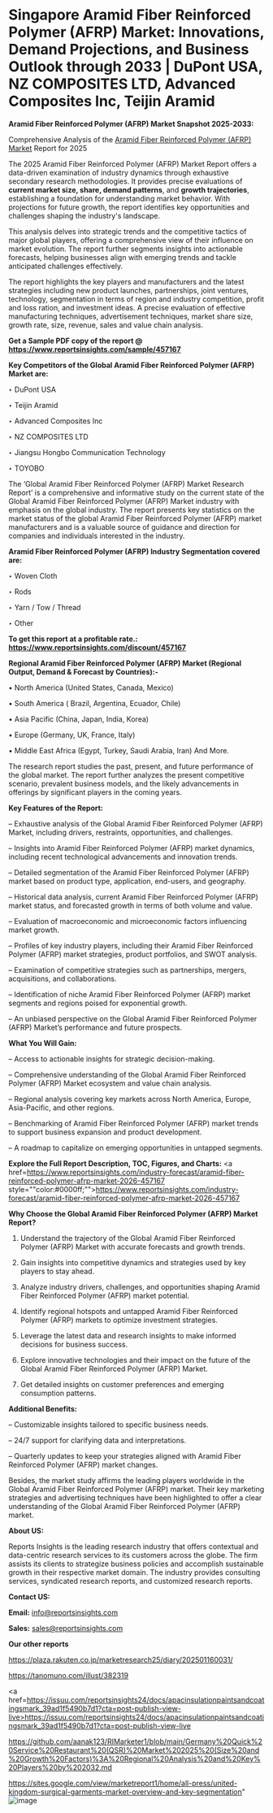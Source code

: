 # Singapore Aramid Fiber Reinforced Polymer (AFRP) Market: Innovations, Demand Projections, and Business Outlook through 2033 | DuPont USA, NZ COMPOSITES LTD, Advanced Composites Inc, Teijin Aramid

<strong>Aramid Fiber Reinforced Polymer (AFRP) Market Snapshot 2025-2033:</strong>

Comprehensive Analysis of the <a href=https://www.reportsinsights.com/sample/457167>Aramid Fiber Reinforced Polymer (AFRP) Market</a> Report for 2025

The 2025 Aramid Fiber Reinforced Polymer (AFRP) Market Report offers a data-driven examination of industry dynamics through exhaustive secondary research methodologies. It provides precise evaluations of <strong>current market size, share, demand patterns</strong>, and <strong>growth trajectories</strong>, establishing a foundation for understanding market behavior. With projections for future growth, the report identifies key opportunities and challenges shaping the industry's landscape.

This analysis delves into strategic trends and the competitive tactics of major global players, offering a comprehensive view of their influence on market evolution. The report further segments insights into actionable forecasts, helping businesses align with emerging trends and tackle anticipated challenges effectively.

The report highlights the key players and manufacturers and the latest strategies including new product launches, partnerships, joint ventures, technology, segmentation in terms of region and industry competition, profit and loss ration, and investment ideas. A precise evaluation of effective manufacturing techniques, advertisement techniques, market share size, growth rate, size, revenue, sales and value chain analysis.

<strong>Get a Sample PDF copy of the report @ <a href=https://www.reportsinsights.com/sample/457167 style=color:#0000ff;>https://www.reportsinsights.com/sample/457167</a></strong>

<strong>Key Competitors of the Global Aramid Fiber Reinforced Polymer (AFRP) Market are:</strong>

‣ DuPont USA

‣ Teijin Aramid

‣ Advanced Composites Inc

‣ NZ COMPOSITES LTD

‣ Jiangsu Hongbo Communication Technology

‣ TOYOBO

The ‘Global Aramid Fiber Reinforced Polymer (AFRP) Market Research Report’ is a comprehensive and informative study on the current state of the Global Aramid Fiber Reinforced Polymer (AFRP) Market industry with emphasis on the global industry. The report presents key statistics on the market status of the global Aramid Fiber Reinforced Polymer (AFRP) market manufacturers and is a valuable source of guidance and direction for companies and individuals interested in the industry.

<strong>Aramid Fiber Reinforced Polymer (AFRP) Industry Segmentation covered are:</strong>

‣ Woven Cloth

‣ Rods

‣ Yarn / Tow / Thread

‣ Other

<strong>To get this report at a profitable rate.: <a href=https://www.reportsinsights.com/discount/457167 style=color:#0000ff;>https://www.reportsinsights.com/discount/457167</a></strong>

<strong>Regional Aramid Fiber Reinforced Polymer (AFRP) Market (Regional Output, Demand &amp; Forecast by Countries):-</strong>

• North America (United States, Canada, Mexico)

• South America ( Brazil, Argentina, Ecuador, Chile)

• Asia Pacific (China, Japan, India, Korea)

• Europe (Germany, UK, France, Italy)

• Middle East Africa (Egypt, Turkey, Saudi Arabia, Iran) And More.

The research report studies the past, present, and future performance of the global market. The report further analyzes the present competitive scenario, prevalent business models, and the likely advancements in offerings by significant players in the coming years.

<strong>Key Features of the Report:</strong>

– Exhaustive analysis of the Global Aramid Fiber Reinforced Polymer (AFRP) Market, including drivers, restraints, opportunities, and challenges.

– Insights into Aramid Fiber Reinforced Polymer (AFRP) market dynamics, including recent technological advancements and innovation trends.

– Detailed segmentation of the Aramid Fiber Reinforced Polymer (AFRP) market based on product type, application, end-users, and geography.

– Historical data analysis, current Aramid Fiber Reinforced Polymer (AFRP) market status, and forecasted growth in terms of both volume and value.

– Evaluation of macroeconomic and microeconomic factors influencing market growth.

– Profiles of key industry players, including their Aramid Fiber Reinforced Polymer (AFRP) market strategies, product portfolios, and SWOT analysis.

– Examination of competitive strategies such as partnerships, mergers, acquisitions, and collaborations.

– Identification of niche Aramid Fiber Reinforced Polymer (AFRP) market segments and regions poised for exponential growth.

– An unbiased perspective on the Global Aramid Fiber Reinforced Polymer (AFRP) Market’s performance and future prospects.

<strong>What You Will Gain:</strong>

– Access to actionable insights for strategic decision-making.

– Comprehensive understanding of the Global Aramid Fiber Reinforced Polymer (AFRP) Market ecosystem and value chain analysis.

– Regional analysis covering key markets across North America, Europe, Asia-Pacific, and other regions.

– Benchmarking of Aramid Fiber Reinforced Polymer (AFRP) market trends to support business expansion and product development.

– A roadmap to capitalize on emerging opportunities in untapped segments.

<strong>Explore the Full Report Description, TOC, Figures, and Charts:</strong>
<a href=https://www.reportsinsights.com/industry-forecast/aramid-fiber-reinforced-polymer-afrp-market-2026-457167 style=""color:#0000ff;"">https://www.reportsinsights.com/industry-forecast/aramid-fiber-reinforced-polymer-afrp-market-2026-457167</a>

<strong>Why Choose the Global Aramid Fiber Reinforced Polymer (AFRP) Market Report?</strong>

1. Understand the trajectory of the Global Aramid Fiber Reinforced Polymer (AFRP) Market with accurate forecasts and growth trends.

2. Gain insights into competitive dynamics and strategies used by key players to stay ahead.

3. Analyze industry drivers, challenges, and opportunities shaping Aramid Fiber Reinforced Polymer (AFRP) market potential.

4. Identify regional hotspots and untapped Aramid Fiber Reinforced Polymer (AFRP) markets to optimize investment strategies.

5. Leverage the latest data and research insights to make informed decisions for business success.

6. Explore innovative technologies and their impact on the future of the Global Aramid Fiber Reinforced Polymer (AFRP) Market.

7. Get detailed insights on customer preferences and emerging consumption patterns.

<strong>Additional Benefits:</strong>

– Customizable insights tailored to specific business needs.

– 24/7 support for clarifying data and interpretations.

– Quarterly updates to keep your strategies aligned with Aramid Fiber Reinforced Polymer (AFRP) market changes.

Besides, the market study affirms the leading players worldwide in the Global Aramid Fiber Reinforced Polymer (AFRP) market. Their key marketing strategies and advertising techniques have been highlighted to offer a clear understanding of the Global Aramid Fiber Reinforced Polymer (AFRP) market.

<strong><strong>About US</strong>:</strong>

Reports Insights is the leading research industry that offers contextual and data-centric research services to its customers across the globe. The firm assists its clients to strategize business policies and accomplish sustainable growth in their respective market domain. The industry provides consulting services, syndicated research reports, and customized research reports.

<strong>Contact US:</strong>

<p class=><b>Email:</b> <a href=mailto:info@reportsinsights.com>info@reportsinsights.com</a></p>
<p class=><b>Sales:</b> <a href=mailto:sales@reportsinsights.com>sales@reportsinsights.com</a></p>

<strong>Our other reports</strong>

<a href=https://plaza.rakuten.co.jp/marketresearch25/diary/202501160031/>https://plaza.rakuten.co.jp/marketresearch25/diary/202501160031/</a>

<a href=https://tanomuno.com/illust/382319>https://tanomuno.com/illust/382319</a>

<a href=https://issuu.com/reportsinsights24/docs/apacinsulationpaintsandcoatingsmark_39ad1f5490b7d1?cta=post-publish-view-live>https://issuu.com/reportsinsights24/docs/apacinsulationpaintsandcoatingsmark_39ad1f5490b7d1?cta=post-publish-view-live</a>

<a href=https://github.com/aanak123/RIMarketer1/blob/main/Germany%20Quick%20Service%20Restaurant%20(QSR)%20Market%202025%20(Size%20and%20Growth%20Factors)%3A%20Regional%20Analysis%20and%20Key%20Players%20by%202032.md>https://github.com/aanak123/RIMarketer1/blob/main/Germany%20Quick%20Service%20Restaurant%20(QSR)%20Market%202025%20(Size%20and%20Growth%20Factors)%3A%20Regional%20Analysis%20and%20Key%20Players%20by%202032.md</a>

<a href=https://sites.google.com/view/marketreport1/home/all-press/united-kingdom-surgical-garments-market-overview-and-key-segmentation>https://sites.google.com/view/marketreport1/home/all-press/united-kingdom-surgical-garments-market-overview-and-key-segmentation</a>"
![image](https://github.com/user-attachments/assets/05c169d2-3a68-46cb-bc40-5e708449fc6b)
